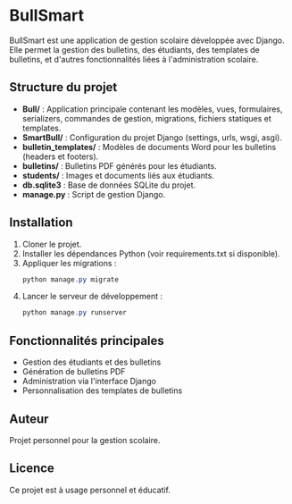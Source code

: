 # BullSmart

BullSmart est une application de gestion scolaire développée avec Django. Elle permet la gestion des bulletins, des étudiants, des templates de bulletins, et d'autres fonctionnalités liées à l'administration scolaire.

## Structure du projet
- **Bull/** : Application principale contenant les modèles, vues, formulaires, serializers, commandes de gestion, migrations, fichiers statiques et templates.
- **SmartBull/** : Configuration du projet Django (settings, urls, wsgi, asgi).
- **bulletin_templates/** : Modèles de documents Word pour les bulletins (headers et footers).
- **bulletins/** : Bulletins PDF générés pour les étudiants.
- **students/** : Images et documents liés aux étudiants.
- **db.sqlite3** : Base de données SQLite du projet.
- **manage.py** : Script de gestion Django.

## Installation
1. Cloner le projet.
2. Installer les dépendances Python (voir requirements.txt si disponible).
3. Appliquer les migrations :
   ```powershell
   python manage.py migrate
   ```
4. Lancer le serveur de développement :
   ```powershell
   python manage.py runserver
   ```

## Fonctionnalités principales
- Gestion des étudiants et des bulletins
- Génération de bulletins PDF
- Administration via l'interface Django
- Personnalisation des templates de bulletins

## Auteur
Projet personnel pour la gestion scolaire.

## Licence
Ce projet est à usage personnel et éducatif.